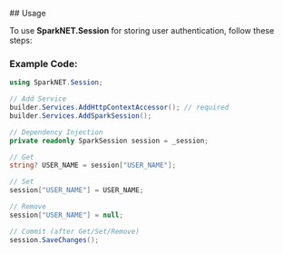 ﻿﻿## Usage

To use **SparkNET.Session** for storing user authentication, follow these steps:

### Example Code:

```csharp
using SparkNET.Session;

// Add Service
builder.Services.AddHttpContextAccessor(); // required
builder.Services.AddSparkSession();

// Dependency Injection
private readonly SparkSession session = _session;

// Get
string? USER_NAME = session["USER_NAME"];

// Set
session["USER_NAME"] = USER_NAME;

// Remove
session["USER_NAME"] = null;

// Commit (after Get/Set/Remove)
session.SaveChanges();
```